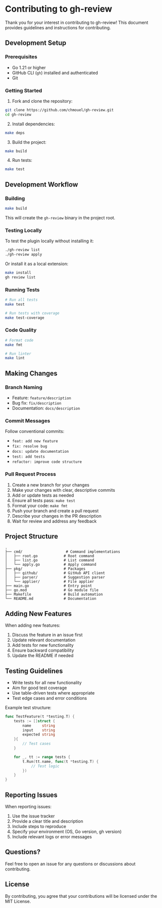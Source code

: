 # Contributing to gh-review

Thank you for your interest in contributing to gh-review! This document provides guidelines and instructions for contributing.

## Development Setup

### Prerequisites

- Go 1.21 or higher
- GitHub CLI (`gh`) installed and authenticated
- Git

### Getting Started

1. Fork and clone the repository:

```bash
git clone https://github.com/chmouel/gh-review.git
cd gh-review
```

2. Install dependencies:

```bash
make deps
```

3. Build the project:

```bash
make build
```

4. Run tests:

```bash
make test
```

## Development Workflow

### Building

```bash
make build
```

This will create the `gh-review` binary in the project root.

### Testing Locally

To test the plugin locally without installing it:

```bash
./gh-review list
./gh-review apply
```

Or install it as a local extension:

```bash
make install
gh review list
```

### Running Tests

```bash
# Run all tests
make test

# Run tests with coverage
make test-coverage
```

### Code Quality

```bash
# Format code
make fmt

# Run linter
make lint
```

## Making Changes

### Branch Naming

- Feature: `feature/description`
- Bug fix: `fix/description`
- Documentation: `docs/description`

### Commit Messages

Follow conventional commits:

- `feat: add new feature`
- `fix: resolve bug`
- `docs: update documentation`
- `test: add tests`
- `refactor: improve code structure`

### Pull Request Process

1. Create a new branch for your changes
2. Make your changes with clear, descriptive commits
3. Add or update tests as needed
4. Ensure all tests pass: `make test`
5. Format your code: `make fmt`
6. Push your branch and create a pull request
7. Describe your changes in the PR description
8. Wait for review and address any feedback

## Project Structure

```
.
├── cmd/                    # Command implementations
│   ├── root.go            # Root command
│   ├── list.go            # List command
│   └── apply.go           # Apply command
├── pkg/                   # Packages
│   ├── github/            # GitHub API client
│   ├── parser/            # Suggestion parser
│   └── applier/           # File applier
├── main.go                # Entry point
├── go.mod                 # Go module file
├── Makefile               # Build automation
└── README.md              # Documentation
```

## Adding New Features

When adding new features:

1. Discuss the feature in an issue first
2. Update relevant documentation
3. Add tests for new functionality
4. Ensure backward compatibility
5. Update the README if needed

## Testing Guidelines

- Write tests for all new functionality
- Aim for good test coverage
- Use table-driven tests where appropriate
- Test edge cases and error conditions

Example test structure:

```go
func TestFeature(t *testing.T) {
    tests := []struct {
        name     string
        input    string
        expected string
    }{
        // Test cases
    }

    for _, tt := range tests {
        t.Run(tt.name, func(t *testing.T) {
            // Test logic
        })
    }
}
```

## Reporting Issues

When reporting issues:

1. Use the issue tracker
2. Provide a clear title and description
3. Include steps to reproduce
4. Specify your environment (OS, Go version, gh version)
5. Include relevant logs or error messages

## Questions?

Feel free to open an issue for any questions or discussions about contributing.

## License

By contributing, you agree that your contributions will be licensed under the MIT License.
